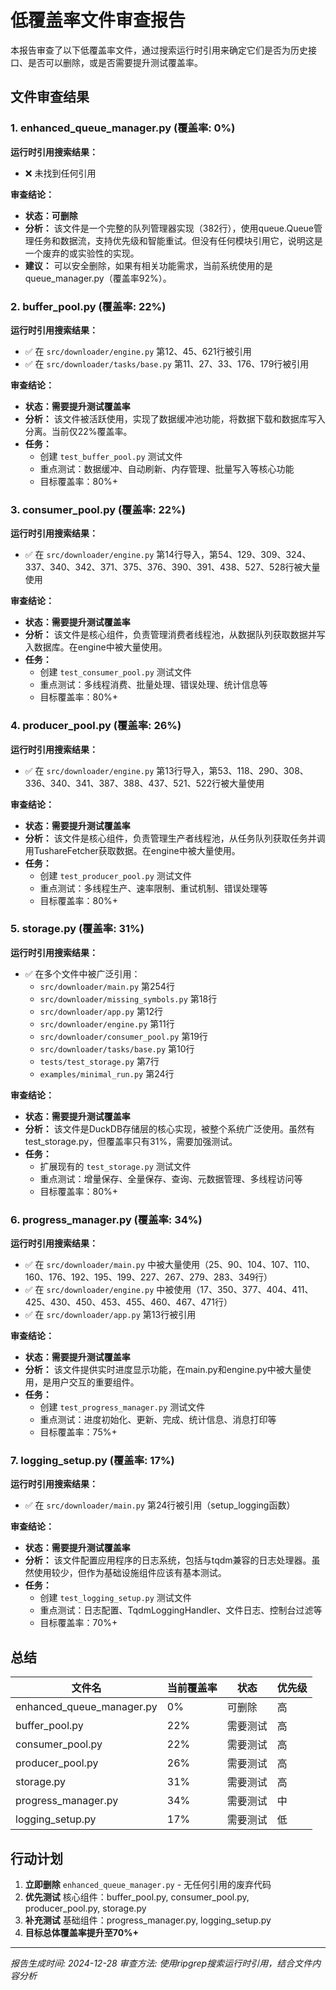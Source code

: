 # 低覆盖率文件审查报告

本报告审查了以下低覆盖率文件，通过搜索运行时引用来确定它们是否为历史接口、是否可以删除，或是否需要提升测试覆盖率。

## 文件审查结果

### 1. enhanced_queue_manager.py (覆盖率: 0%)

**运行时引用搜索结果：**
- ❌ 未找到任何引用

**审查结论：**
- **状态：可删除** 
- **分析：** 该文件是一个完整的队列管理器实现（382行），使用queue.Queue管理任务和数据流，支持优先级和智能重试。但没有任何模块引用它，说明这是一个废弃的或实验性的实现。
- **建议：** 可以安全删除，如果有相关功能需求，当前系统使用的是queue_manager.py（覆盖率92%）。

### 2. buffer_pool.py (覆盖率: 22%)

**运行时引用搜索结果：**
- ✅ 在 `src/downloader/engine.py` 第12、45、621行被引用
- ✅ 在 `src/downloader/tasks/base.py` 第11、27、33、176、179行被引用

**审查结论：**
- **状态：需要提升测试覆盖率**
- **分析：** 该文件被活跃使用，实现了数据缓冲池功能，将数据下载和数据库写入分离。当前仅22%覆盖率。
- **任务：**
  - 创建 `test_buffer_pool.py` 测试文件
  - 重点测试：数据缓冲、自动刷新、内存管理、批量写入等核心功能
  - 目标覆盖率：80%+

### 3. consumer_pool.py (覆盖率: 22%)

**运行时引用搜索结果：**
- ✅ 在 `src/downloader/engine.py` 第14行导入，第54、129、309、324、337、340、342、371、375、376、390、391、438、527、528行被大量使用

**审查结论：**
- **状态：需要提升测试覆盖率**
- **分析：** 该文件是核心组件，负责管理消费者线程池，从数据队列获取数据并写入数据库。在engine中被大量使用。
- **任务：**
  - 创建 `test_consumer_pool.py` 测试文件
  - 重点测试：多线程消费、批量处理、错误处理、统计信息等
  - 目标覆盖率：80%+

### 4. producer_pool.py (覆盖率: 26%)

**运行时引用搜索结果：**
- ✅ 在 `src/downloader/engine.py` 第13行导入，第53、118、290、308、336、340、341、387、388、437、521、522行被大量使用

**审查结论：**
- **状态：需要提升测试覆盖率**
- **分析：** 该文件是核心组件，负责管理生产者线程池，从任务队列获取任务并调用TushareFetcher获取数据。在engine中被大量使用。
- **任务：**
  - 创建 `test_producer_pool.py` 测试文件
  - 重点测试：多线程生产、速率限制、重试机制、错误处理等
  - 目标覆盖率：80%+

### 5. storage.py (覆盖率: 31%)

**运行时引用搜索结果：**
- ✅ 在多个文件中被广泛引用：
  - `src/downloader/main.py` 第254行
  - `src/downloader/missing_symbols.py` 第18行
  - `src/downloader/app.py` 第12行
  - `src/downloader/engine.py` 第11行
  - `src/downloader/consumer_pool.py` 第19行
  - `src/downloader/tasks/base.py` 第10行
  - `tests/test_storage.py` 第7行
  - `examples/minimal_run.py` 第24行

**审查结论：**
- **状态：需要提升测试覆盖率**
- **分析：** 该文件是DuckDB存储层的核心实现，被整个系统广泛使用。虽然有test_storage.py，但覆盖率只有31%，需要加强测试。
- **任务：**
  - 扩展现有的 `test_storage.py` 测试文件
  - 重点测试：增量保存、全量保存、查询、元数据管理、多线程访问等
  - 目标覆盖率：80%+

### 6. progress_manager.py (覆盖率: 34%)

**运行时引用搜索结果：**
- ✅ 在 `src/downloader/main.py` 中被大量使用（25、90、104、107、110、160、176、192、195、199、227、267、279、283、349行）
- ✅ 在 `src/downloader/engine.py` 中被使用（17、350、377、404、411、425、430、450、453、455、460、467、471行）
- ✅ 在 `src/downloader/app.py` 第13行被引用

**审查结论：**
- **状态：需要提升测试覆盖率**
- **分析：** 该文件提供实时进度显示功能，在main.py和engine.py中被大量使用，是用户交互的重要组件。
- **任务：**
  - 创建 `test_progress_manager.py` 测试文件
  - 重点测试：进度初始化、更新、完成、统计信息、消息打印等
  - 目标覆盖率：75%+

### 7. logging_setup.py (覆盖率: 17%)

**运行时引用搜索结果：**
- ✅ 在 `src/downloader/main.py` 第24行被引用（setup_logging函数）

**审查结论：**
- **状态：需要提升测试覆盖率**
- **分析：** 该文件配置应用程序的日志系统，包括与tqdm兼容的日志处理器。虽然使用较少，但作为基础设施组件应该有基本测试。
- **任务：**
  - 创建 `test_logging_setup.py` 测试文件
  - 重点测试：日志配置、TqdmLoggingHandler、文件日志、控制台过滤等
  - 目标覆盖率：70%+

## 总结

| 文件名 | 当前覆盖率 | 状态 | 优先级 |
|--------|-----------|-----|-------|
| enhanced_queue_manager.py | 0% | 可删除 | 高 |
| buffer_pool.py | 22% | 需要测试 | 高 |
| consumer_pool.py | 22% | 需要测试 | 高 |
| producer_pool.py | 26% | 需要测试 | 高 |
| storage.py | 31% | 需要测试 | 高 |
| progress_manager.py | 34% | 需要测试 | 中 |
| logging_setup.py | 17% | 需要测试 | 低 |

## 行动计划

1. **立即删除** `enhanced_queue_manager.py` - 无任何引用的废弃代码
2. **优先测试** 核心组件：buffer_pool.py, consumer_pool.py, producer_pool.py, storage.py
3. **补充测试** 基础组件：progress_manager.py, logging_setup.py
4. **目标总体覆盖率提升至70%+**

---
*报告生成时间: 2024-12-28*
*审查方法: 使用ripgrep搜索运行时引用，结合文件内容分析*

